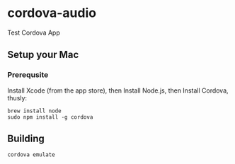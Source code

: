 # cordova-audio
Test Cordova App

## Setup your Mac 
### Prerequsite 
Install Xcode (from the app store), then Install Node.js, then Install Cordova, thusly:
```
brew install node
sudo npm install -g cordova
```

## Building
```
cordova emulate
```
